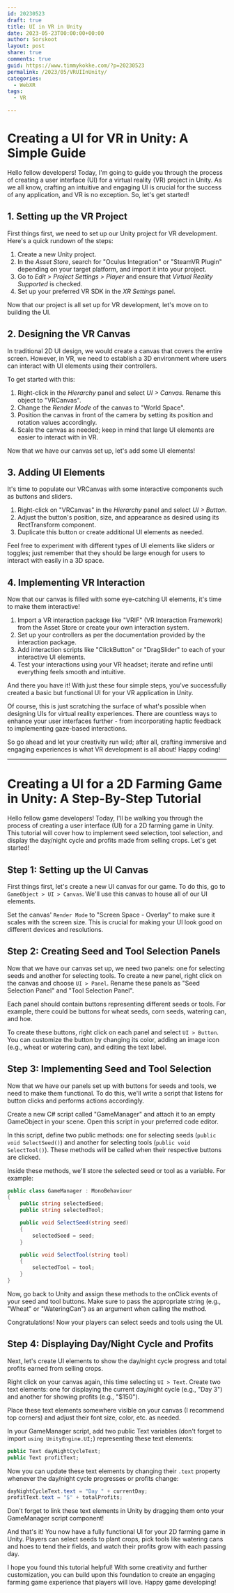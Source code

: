 ```yaml
---
id: 20230523
draft: true
title: UI in VR in Unity
date: 2023-05-23T00:00:00+00:00
author: Sorskoot
layout: post
share: true
comments: true
guid: https://www.timmykokke.com/?p=20230523
permalink: /2023/05/VRUIInUnity/
categories:
  - WebXR  
tags:
  - VR

---
```

# Creating a UI for VR in Unity: A Simple Guide

Hello fellow developers! Today, I'm going to guide you through the process of creating a user interface (UI) for a virtual reality (VR) project in Unity. As we all know, crafting an intuitive and engaging UI is crucial for the success of any application, and VR is no exception. So, let's get started!

## 1. Setting up the VR Project

First things first, we need to set up our Unity project for VR development. Here's a quick rundown of the steps:

1. Create a new Unity project.
2. In the *Asset Store*, search for "Oculus Integration" or "SteamVR Plugin" depending on your target platform, and import it into your project.
3. Go to *Edit > Project Settings > Player* and ensure that *Virtual Reality Supported* is checked.
4. Set up your preferred VR SDK in the *XR Settings* panel.

Now that our project is all set up for VR development, let's move on to building the UI.

## 2. Designing the VR Canvas

In traditional 2D UI design, we would create a canvas that covers the entire screen. However, in VR, we need to establish a 3D environment where users can interact with UI elements using their controllers.

To get started with this:

1. Right-click in the *Hierarchy* panel and select *UI > Canvas*. Rename this object to "VRCanvas".
2. Change the *Render Mode* of the canvas to "World Space".
3. Position the canvas in front of the camera by setting its position and rotation values accordingly.
4. Scale the canvas as needed; keep in mind that large UI elements are easier to interact with in VR.

Now that we have our canvas set up, let's add some UI elements!

## 3. Adding UI Elements

It's time to populate our VRCanvas with some interactive components such as buttons and sliders.

1. Right-click on "VRCanvas" in the *Hierarchy* panel and select *UI > Button*.
2. Adjust the button's position, size, and appearance as desired using its RectTransform component.
3. Duplicate this button or create additional UI elements as needed.

Feel free to experiment with different types of UI elements like sliders or toggles; just remember that they should be large enough for users to interact with easily in a 3D space.

## 4. Implementing VR Interaction

Now that our canvas is filled with some eye-catching UI elements, it's time to make them interactive!

1. Import a VR interaction package like "VRIF" (VR Interaction Framework) from the Asset Store or create your own interaction system.
2. Set up your controllers as per the documentation provided by the interaction package.
3. Add interaction scripts like "ClickButton" or "DragSlider" to each of your interactive UI elements.
4. Test your interactions using your VR headset; iterate and refine until everything feels smooth and intuitive.

And there you have it! With just these four simple steps, you've successfully created a basic but functional UI for your VR application in Unity.

Of course, this is just scratching the surface of what's possible when designing UIs for virtual reality experiences. There are countless ways to enhance your user interfaces further - from incorporating haptic feedback to implementing gaze-based interactions.

So go ahead and let your creativity run wild; after all, crafting immersive and engaging experiences is what VR development is all about! Happy coding!


---

# Creating a UI for a 2D Farming Game in Unity: A Step-By-Step Tutorial

Hello fellow game developers! Today, I'll be walking you through the process of creating a user interface (UI) for a 2D farming game in Unity. This tutorial will cover how to implement seed selection, tool selection, and display the day/night cycle and profits made from selling crops. Let's get started!

## Step 1: Setting up the UI Canvas

First things first, let's create a new UI canvas for our game. To do this, go to `GameObject > UI > Canvas`. We'll use this canvas to house all of our UI elements.

Set the canvas' `Render Mode` to "Screen Space - Overlay" to make sure it scales with the screen size. This is crucial for making your UI look good on different devices and resolutions.

## Step 2: Creating Seed and Tool Selection Panels

Now that we have our canvas set up, we need two panels: one for selecting seeds and another for selecting tools. To create a new panel, right click on the canvas and choose `UI > Panel`. Rename these panels as "Seed Selection Panel" and "Tool Selection Panel".

Each panel should contain buttons representing different seeds or tools. For example, there could be buttons for wheat seeds, corn seeds, watering can, and hoe.

To create these buttons, right click on each panel and select `UI > Button`. You can customize the button by changing its color, adding an image icon (e.g., wheat or watering can), and editing the text label.

## Step 3: Implementing Seed and Tool Selection

Now that we have our panels set up with buttons for seeds and tools, we need to make them functional. To do this, we'll write a script that listens for button clicks and performs actions accordingly.

Create a new C# script called "GameManager" and attach it to an empty GameObject in your scene. Open this script in your preferred code editor.

In this script, define two public methods: one for selecting seeds (`public void SelectSeed()`) and another for selecting tools (`public void SelectTool()`). These methods will be called when their respective buttons are clicked.

Inside these methods, we'll store the selected seed or tool as a variable. For example:

```csharp
public class GameManager : MonoBehaviour
{
    public string selectedSeed;
    public string selectedTool;

    public void SelectSeed(string seed)
    {
        selectedSeed = seed;
    }

    public void SelectTool(string tool)
    {
        selectedTool = tool;
    }
}
```

Now, go back to Unity and assign these methods to the onClick events of your seed and tool buttons. Make sure to pass the appropriate string (e.g., "Wheat" or "WateringCan") as an argument when calling the method.

Congratulations! Now your players can select seeds and tools using the UI.

## Step 4: Displaying Day/Night Cycle and Profits

Next, let's create UI elements to show the day/night cycle progress and total profits earned from selling crops.

Right click on your canvas again, this time selecting `UI > Text`. Create two text elements: one for displaying the current day/night cycle (e.g., "Day 3") and another for showing profits (e.g., "$150").

Place these text elements somewhere visible on your canvas (I recommend top corners) and adjust their font size, color, etc. as needed.

In your GameManager script, add two public Text variables (don't forget to import `using UnityEngine.UI;`) representing these text elements:

```csharp
public Text dayNightCycleText;
public Text profitText;
```

Now you can update these text elements by changing their `.text` property whenever the day/night cycle progresses or profits change:

```csharp
dayNightCycleText.text = "Day " + currentDay;
profitText.text = "$" + totalProfits;
```

Don't forget to link these text elements in Unity by dragging them onto your GameManager script component!

And that's it! You now have a fully functional UI for your 2D farming game in Unity. Players can select seeds to plant crops, pick tools like watering cans and hoes to tend their fields, and watch their profits grow with each passing day.

I hope you found this tutorial helpful! With some creativity and further customization, you can build upon this foundation to create an engaging farming game experience that players will love. Happy game developing!